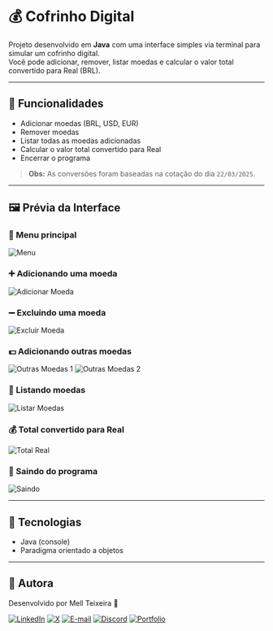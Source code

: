 # 💰 Cofrinho Digital

Projeto desenvolvido em **Java** com uma interface simples via terminal para simular um cofrinho digital.  
Você pode adicionar, remover, listar moedas e calcular o valor total convertido para Real (BRL).

---

## 🧠 Funcionalidades

- Adicionar moedas (BRL, USD, EUR)
- Remover moedas
- Listar todas as moedas adicionadas
- Calcular o valor total convertido para Real
- Encerrar o programa

> **Obs:** As conversões foram baseadas na cotação do dia `22/03/2025`.

---

## 🖼️ Prévia da Interface

### 📌 Menu principal
![Menu](https://github.com/user-attachments/assets/1a027a95-ebc9-4ef7-b2a1-3801fafbce76)

### ➕ Adicionando uma moeda
![Adicionar Moeda](https://github.com/user-attachments/assets/13e06c73-8775-4d7c-8acb-ada9c524a946)

### ➖ Excluindo uma moeda
![Excluir Moeda](https://github.com/user-attachments/assets/fb75c34a-4b00-42ab-bff4-f40b8c897c08)

### 💵 Adicionando outras moedas
![Outras Moedas 1](https://github.com/user-attachments/assets/d674b972-9bce-4764-9898-7b48de0c2b03)
![Outras Moedas 2](https://github.com/user-attachments/assets/4fbcd74e-3642-4515-b943-fe92ead7602c)

### 📃 Listando moedas
![Listar Moedas](https://github.com/user-attachments/assets/dfa25421-28b7-48ad-8445-04b5d37b0e4d)

### 💰 Total convertido para Real
![Total Real](https://github.com/user-attachments/assets/66c1e8d9-5114-4f5b-b12b-f582f6f4fdca)

### 🚪 Saindo do programa
![Saindo](https://github.com/user-attachments/assets/95e69f88-f70c-4543-922f-f3bf2ea8451a)

---

## 🚀 Tecnologias

- Java (console)
- Paradigma orientado a objetos

---

## 💛 Autora

Desenvolvido por Mell Teixeira 🐝  

[![LinkedIn](https://img.shields.io/badge/-LinkedIn-000?style=for-the-badge&logo=linkedin&logoColor=ffe100&color:FFF)](https://www.linkedin.com/in/mell-teixeira03/)
[![X](https://img.shields.io/badge/X-000?style=for-the-badge&logo=x&logoColor=ffe100)](https://x.com/honeydev__)
[![E-mail](https://img.shields.io/badge/-Email-000?style=for-the-badge&logo=protonmail&logoColor=ffe100)](mailto:honeydev25@proton.me)
[![Discord](https://img.shields.io/badge/Discord-000?style=for-the-badge&logo=discord&logoColor=ffe100)](https://discord.com/channels/@honeyz___/)
[![Portfolio](https://img.shields.io/badge/Portfolio-000?style=for-the-badge&logo=todoist&logoColor=ffe100&color:FFF)](https://honeyz0.github.io/portfolio-CV-Mell/)
